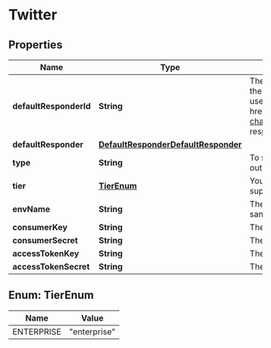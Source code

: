 

# Twitter


## Properties

| Name | Type | Description | Notes |
|------------ | ------------- | ------------- | -------------|
|**defaultResponderId** | **String** | The default responder ID for the integration. This is the ID of the responder that will be used to send messages to the user. For more information, refer to &lt;a href&#x3D;\&quot;https://docs.smooch.io/guide/switchboard/#per-channel-default-responder\&quot;&gt;Per-channel default responder&lt;/a&gt; guide.  |  [optional] |
|**defaultResponder** | [**DefaultResponderDefaultResponder**](DefaultResponderDefaultResponder.md) |  |  [optional] |
|**type** | **String** | To set up a Twitter integration, please follow the steps outlined in the [Twitter Setup Guide](https://docs.smooch.io/guide/twitter/#setup).  |  [optional] |
|**tier** | [**TierEnum**](#TierEnum) | Your Twitter app&#39;s tier. Only \&quot;enterprise\&quot; is supported for new integrations. |  |
|**envName** | **String** | The Twitter dev environments label. Only required / used for sandbox and premium tiers. |  [optional] [readonly] |
|**consumerKey** | **String** | The consumer key for your Twitter app. |  |
|**consumerSecret** | **String** | The consumer key secret for your Twitter app. |  |
|**accessTokenKey** | **String** | The access token key obtained from your user via oauth. |  |
|**accessTokenSecret** | **String** | The access token secret obtained from your user via oauth. |  |



## Enum: TierEnum

| Name | Value |
|---- | -----|
| ENTERPRISE | &quot;enterprise&quot; |



